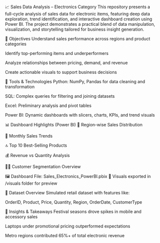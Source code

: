 📈 Sales Data Analysis – Electronics Category
This repository presents a full-cycle analysis of sales data for electronic items, featuring deep data exploration, trend identification, and interactive dashboard creation using Power BI. The project demonstrates a practical blend of data manipulation, visualization, and storytelling tailored for business insight generation.

🎯 Objectives
Understand sales performance across regions and product categories

Identify top-performing items and underperformers

Analyze relationships between pricing, demand, and revenue

Create actionable visuals to support business decisions

🧰 Tools & Technologies
Python: NumPy, Pandas for data cleaning and transformation

SQL: Complex queries for filtering and joining datasets

Excel: Preliminary analysis and pivot tables

Power BI: Dynamic dashboards with slicers, charts, KPIs, and trend visuals

📊 Dashboard Highlights (Power BI)
📍 Region-wise Sales Distribution

📆 Monthly Sales Trends

🔝 Top 10 Best-Selling Products

💰 Revenue vs Quantity Analysis

🧍‍♂️ Customer Segmentation Overview

🖼️ Dashboard File: Sales_Electronics_PowerBI.pbix 📂 Visuals exported in /visuals folder for preview

📂 Dataset Overview
Simulated retail dataset with features like:

OrderID, Product, Price, Quantity, Region, OrderDate, CustomerType

📌 Insights & Takeaways
Festival seasons drove spikes in mobile and accessory sales

Laptops under promotional pricing outperformed expectations

Metro regions contributed 65%+ of total electronic revenue
